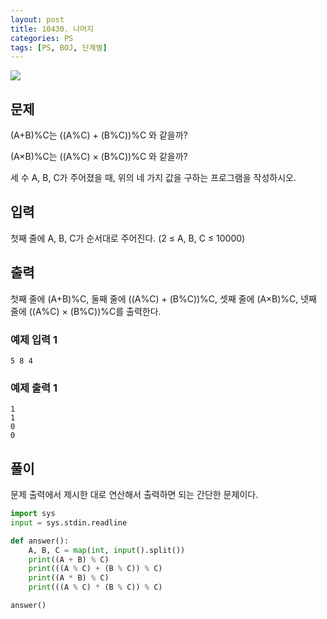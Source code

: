 ```yaml
---
layout: post
title: 10430. 나머지
categories: PS
tags: [PS, BOJ, 단계별]
---
```


<img src="https://onlinejudgeimages.s3-ap-northeast-1.amazonaws.com/images/boj-og.png" />

## 문제

(A+B)%C는 ((A%C) + (B%C))%C 와 같을까?

(A×B)%C는 ((A%C) × (B%C))%C 와 같을까?

세 수 A, B, C가 주어졌을 때, 위의 네 가지 값을 구하는 프로그램을 작성하시오.

## 입력

첫째 줄에 A, B, C가 순서대로 주어진다. (2 ≤ A, B, C ≤ 10000)

## 출력

첫째 줄에 (A+B)%C, 둘째 줄에 ((A%C) + (B%C))%C, 셋째 줄에 (A×B)%C, 넷째 줄에 ((A%C) × (B%C))%C를 출력한다.

### 예제 입력 1

```
5 8 4
```

### 예제 출력 1

```
1
1
0
0
```

## 풀이

문제 출력에서 제시한 대로 연산해서 출력하면 되는 간단한 문제이다.

```python
import sys
input = sys.stdin.readline

def answer():
    A, B, C = map(int, input().split())
    print((A + B) % C)
    print(((A % C) + (B % C)) % C)
    print((A * B) % C)
    print(((A % C) * (B % C)) % C)

answer()

```
